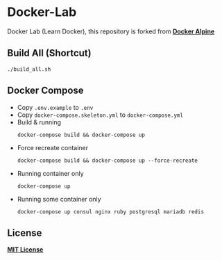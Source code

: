 # Docker-Lab
Docker Lab (Learn Docker), this repository is forked from [**Docker Alpine**](https://github.com/bhuisgen/docker-alpine)


## Build All (Shortcut)
```
./build_all.sh
```

## Docker Compose
* Copy `.env.example` to `.env`
* Copy `docker-compose.skeleton.yml` to `docker-compose.yml`
* Build & running
  ```
  docker-compose build && docker-compose up
  ```
* Force recreate container
  ```
  docker-compose build && docker-compose up --force-recreate
  ```
* Running container only
  ```
  docker-compose up
  ```
* Running some container only
  ```
  docker-compose up consul nginx ruby postgresql mariadb redis
  ```
## License
[**MIT License**](https://github.com/zeroc0d3/docker-lab/blob/master/LICENSE)